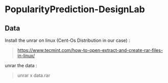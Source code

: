 # PopularityPrediction-DesignLab
## Data
Install the unrar on linux (Cent-Os Distribution in our case) :
> https://www.tecmint.com/how-to-open-extract-and-create-rar-files-in-linux/

unrar the data : 
> unrar x data.rar
